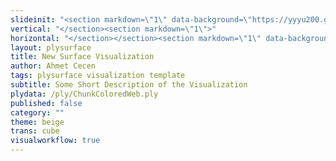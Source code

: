 ```yaml
---
slideinit: "<section markdown=\"1\" data-background=\"https://yyyu200.github.io/DFTbook/img/slidebackground.png\"><section markdown=\"1\">"
vertical: "</section><section markdown=\"1\">"
horizontal: "</section></section><section markdown=\"1\" data-background=\"https://yyyu200.github.io/DFTbook/img/slidebackground.png\"><section markdown=\"1\">"
layout: plysurface
title: New Surface Visualization
author: Ahmet Cecen
tags: plysurface visualization template
subtitle: Some Short Description of the Visualization
plydata: /ply/ChunkColoredWeb.ply
published: false
category: ""
theme: beige
trans: cube
visualworkflow: true
---
```


